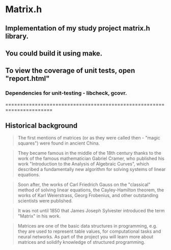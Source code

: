 # Matrix.h

## Implementation of my study project matrix.h library.

## You could build it using make.

## To view the coverage of unit tests, open "report.html"

### Dependencies for unit-testing - libcheck, gcovr.

======================================================================

## Historical background
>The first mentions of matrices (or as they were called then - "magic squares") were found in ancient China. 

>They became famous in the middle of the 18th century thanks to the work of the famous mathematician Gabriel Cramer, who published his work "Introduction to the Analysis of Algebraic Curves", which described a fundamentally new algorithm for solving systems of linear equations. 

>Soon after, the works of Carl Friedrich Gauss on the "classical" method of solving linear equations, the Cayley-Hamilton theorem, the works of Karl Weierstrass, Georg Frobenius, and other outstanding scientists were published. 

>It was not until 1850 that James Joseph Sylvester introduced the term "Matrix" in his work.

>Matrices are one of the basic data structures in programming, e.g. they are used to represent table values, for computational tasks and neural networks. As part of the project you will learn more about matrices and solidify knowledge of structured programming.